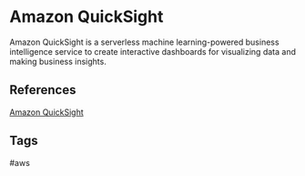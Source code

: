 # Amazon QuickSight

Amazon QuickSight is a serverless machine learning-powered business intelligence service to create interactive dashboards for visualizing data and making business insights.  

## References
[Amazon QuickSight](https://aws.amazon.com/quicksight/)  

## Tags
#aws
